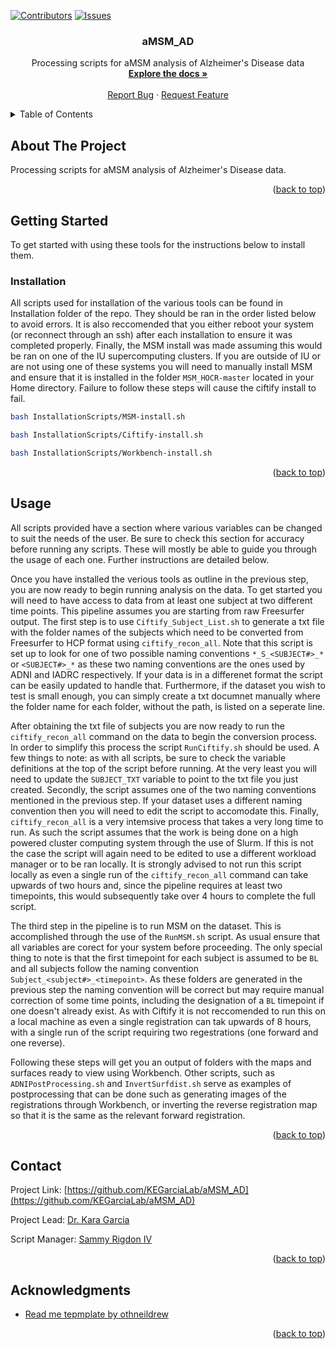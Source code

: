 <!-- Improved compatibility of back to top link: See: https://github.com/othneildrew/Best-README-Template/pull/73 -->
<a name="readme-top"></a>
<!--
*** Thanks for checking out the Best-README-Template. If you have a suggestion
*** that would make this better, please fork the repo and create a pull request
*** or simply open an issue with the tag "enhancement".
*** Don't forget to give the project a star!
*** Thanks again! Now go create something AMAZING! :D
-->



<!-- PROJECT SHIELDS -->
<!--
*** I'm using markdown "reference style" links for readability.
*** Reference links are enclosed in brackets [ ] instead of parentheses ( ).
*** See the bottom of this document for the declaration of the reference variables
*** for contributors-url, forks-url, etc. This is an optional, concise syntax you may use.
*** https://www.markdownguide.org/basic-syntax/#reference-style-links
-->
[![Contributors][contributors-shield]][contributors-url]
[![Issues][issues-shield]][issues-url]


<h3 align="center">aMSM_AD</h3>

  <p align="center">
    Processing scripts for aMSM analysis of Alzheimer's Disease data
    <br />
    <a href="https://github.com/KEGarciaLab/aMSM_AD"><strong>Explore the docs »</strong></a>
    <br />
    <br />
    <a href="https://github.com/KEGarciaLab/aMSM_AD/issues">Report Bug</a>
    ·
    <a href="https://github.com/KEGarciaLab/aMSM_AD/issues">Request Feature</a>
  </p>
</div>



<!-- TABLE OF CONTENTS -->
<details>
  <summary>Table of Contents</summary>
  <ol>
    <li>
      <a href="#about-the-project">About The Project</a>
    </li>
    <li>
      <a href="#getting-started">Getting Started</a>
      <ul>
        <li><a href="#installation">Installation</a></li>
      </ul>
    </li>
    <li><a href="#usage">Usage</a></li>
    <li><a href="#roadmap">Roadmap</a></li>
    <li><a href="#contributing">Contributing</a></li>
    <li><a href="#license">License</a></li>
    <li><a href="#contact">Contact</a></li>
    <li><a href="#acknowledgments">Acknowledgments</a></li>
  </ol>
</details>



<!-- ABOUT THE PROJECT -->
## About The Project

Processing scripts for aMSM analysis of Alzheimer's Disease data.

<p align="right">(<a href="#readme-top">back to top</a>)</p>


<!-- GETTING STARTED -->
## Getting Started

To get started with using these tools for the instructions below to install them.


### Installation

All scripts used for installation of the various tools can be found in Installation folder of the repo. They should be ran in the order listed below to avoid errors. It is also reccomended that you either reboot your system (or reconnect through an ssh) after each installation to ensure it was completed properly. Finally, the MSM install was made assuming this would be ran on one of the IU supercomputing clusters. If you are outside of IU or are not using one of these systems you will need to manually install MSM and ensure that it is installed in the folder `MSM_HOCR-master` located in your Home directory. Failure to follow these steps will cause the ciftify install to fail.

```sh
bash InstallationScripts/MSM-install.sh
```
```sh
bash InstallationScripts/Ciftify-install.sh
```
```sh
bash InstallationScripts/Workbench-install.sh
```

<p align="right">(<a href="#readme-top">back to top</a>)</p>



<!-- USAGE EXAMPLES -->
## Usage

All scripts provided have a section where various variables can be changed to suit the needs of the user. Be sure to check this section for accuracy before running any scripts. These will mostly be able to guide you through the usage of each one. Further instructions are detailed below.

Once you have installed the verious tools as outline in the previous step, you are now ready to begin running analysis on the data. To get started you will need to have access to data from at least one subject at two different time points. This pipeline assumes you are starting from raw Freesurfer output. The first step is to use `Ciftify_Subject_List.sh` to generate a txt file with the folder names of the subjects which need to be converted from Freesurfer to HCP format using `ciftify_recon_all`. Note that this script is set up to look for one of two possible naming conventions `*_S_<SUBJECT#>_*` or `<SUBJECT#>_*` as these two naming conventions are the ones used by ADNI and IADRC respectively. If your data is in a differenet format the script can be easily updated to handle that. Furthermore, if the dataset you wish to test is small enough, you can simply create a txt documnet manually where the folder name for each folder, without the path, is listed on a seperate line.

After obtaining the txt file of subjects you are now ready to run the `ciftify_recon_all` command on the data to begin the conversion process. In order to simplify this process the script `RunCiftify.sh` should be used. A few things to note: as with all scripts, be sure to check the variable definitions at the top of the script before running. At the very least you will need to update the `SUBJECT_TXT` variable to point to the txt file you just created. Secondly, the script assumes one of the two naming conventions mentioned in the previous step. If your dataset uses a different naming convention then you will need to edit the script to accomodate this. Finally, `ciftify_recon_all` is a very intemsive process that takes a very long time to run. As such the script assumes that the work is being done on a high powered cluster computing system through the use of Slurm. If this is not the case the script will again need to be edited to use a different workload manager or to be ran locally. It is strongly advised to not run this script locally as even a single run of the `ciftify_recon_all` command can take upwards of two hours and, since the pipeline requires at least two timepoints, this would subsequently take over 4 hours to complete the full script.

The third step in the pipeline is to run MSM on the dataset. This is accomplished through the use of the `RunMSM.sh` script. As usual ensure that all variables are corect for your system before proceeding. The only special thing to note is that the first timepoint for each subject is assumed to be `BL` and all subjects follow the naming convention `Subject_<subject#>_<timepoint>`. As these folders are generated in the previous step the naming convention will be correct but may require manual correction of some time points, including the designation of a `BL` timepoint if one doesn't already exist. As with Ciftify it is not reccomended to run this on a local machine as even a single registration can tak upwards of 8 hours, with a single run of the script requiring two regestrations (one forward and one reverse).

Following these steps will get you an output of folders with the maps and surfaces ready to view using Workbench. Other scripts, such as `ADNIPostProcessing.sh` and `InvertSurfdist.sh` serve as examples of postprocessing that can be done such as generating images of the registrations through Workbench, or inverting the reverse registration map so that it is the same as the relevant forward registration.

<p align="right">(<a href="#readme-top">back to top</a>)</p>



<!-- CONTACT -->
## Contact

Project Link: [https://github.com/KEGarciaLab/aMSM_AD](https://github.com/KEGarciaLab/aMSM_AD)

Project Lead: [Dr. Kara Garcia](mailto:karagarc@?subject=[GitHub]aMSM_AD)

Script Manager: [Sammy Rigdon IV](mailto:srigdon5@?subject=[GitHub]aMSM_AD)

<p align="right">(<a href="#readme-top">back to top</a>)</p>



<!-- ACKNOWLEDGMENTS -->
## Acknowledgments

* <a href="https://github.com/othneildrew/Best-README-Template"> Read me tepmplate by othneildrew</a>

<p align="right">(<a href="#readme-top">back to top</a>)</p>



<!-- MARKDOWN LINKS & IMAGES -->
<!-- https://www.markdownguide.org/basic-syntax/#reference-style-links -->
[contributors-shield]: https://img.shields.io/github/contributors/KEGarciaLab/aMSM_AD.svg?style=for-the-badge
[contributors-url]: https://github.com/KEGarciaLab/aMSM_AD/graphs/contributors
[forks-shield]: https://img.shields.io/github/forks/KEGarciaLab/aMSM_AD.svg?style=for-the-badge
[forks-url]: https://github.com/KEGarciaLab/aMSM_AD/network/members
[stars-shield]: https://img.shields.io/github/stars/KEGarciaLab/aMSM_AD.svg?style=for-the-badge
[stars-url]: https://github.com/KEGarciaLab/aMSM_AD/stargazers
[issues-shield]: https://img.shields.io/github/issues/KEGarciaLab/aMSM_AD.svg?style=for-the-badge
[issues-url]: https://github.com/KEGarciaLab/aMSM_AD/issues
[license-shield]: https://img.shields.io/github/license/KEGarciaLab/aMSM_AD.svg?style=for-the-badge
[license-url]: https://github.com/KEGarciaLab/aMSM_AD/blob/master/LICENSE.txt
[product-screenshot]: images/screenshot.png
[Next.js]: https://img.shields.io/badge/next.js-000000?style=for-the-badge&logo=nextdotjs&logoColor=white
[Next-url]: https://nextjs.org/
[React.js]: https://img.shields.io/badge/React-20232A?style=for-the-badge&logo=react&logoColor=61DAFB
[React-url]: https://reactjs.org/
[Vue.js]: https://img.shields.io/badge/Vue.js-35495E?style=for-the-badge&logo=vuedotjs&logoColor=4FC08D
[Vue-url]: https://vuejs.org/
[Angular.io]: https://img.shields.io/badge/Angular-DD0031?style=for-the-badge&logo=angular&logoColor=white
[Angular-url]: https://angular.io/
[Svelte.dev]: https://img.shields.io/badge/Svelte-4A4A55?style=for-the-badge&logo=svelte&logoColor=FF3E00
[Svelte-url]: https://svelte.dev/
[Laravel.com]: https://img.shields.io/badge/Laravel-FF2D20?style=for-the-badge&logo=laravel&logoColor=white
[Laravel-url]: https://laravel.com
[Bootstrap.com]: https://img.shields.io/badge/Bootstrap-563D7C?style=for-the-badge&logo=bootstrap&logoColor=white
[Bootstrap-url]: https://getbootstrap.com
[JQuery.com]: https://img.shields.io/badge/jQuery-0769AD?style=for-the-badge&logo=jquery&logoColor=white
[JQuery-url]: https://jquery.com 
